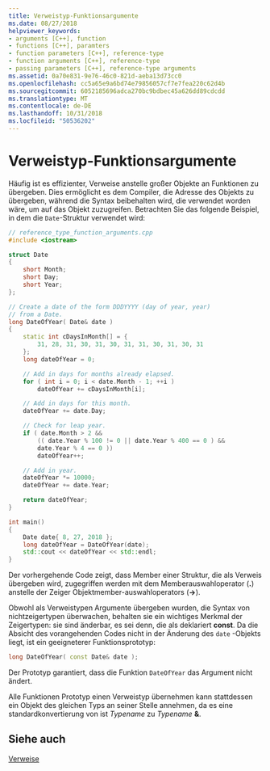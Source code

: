 ```yaml
---
title: Verweistyp-Funktionsargumente
ms.date: 08/27/2018
helpviewer_keywords:
- arguments [C++], function
- functions [C++], paramters
- function parameters [C++], reference-type
- function arguments [C++], reference-type
- passing parameters [C++], reference-type arguments
ms.assetid: 0a70e831-9e76-46c0-821d-aeba13d73cc0
ms.openlocfilehash: cc5a65e9a6bd74e79856057cf7e7fea220c62d4b
ms.sourcegitcommit: 6052185696adca270bc9bdbec45a626dd89cdcdd
ms.translationtype: MT
ms.contentlocale: de-DE
ms.lasthandoff: 10/31/2018
ms.locfileid: "50536202"
---
```

# <a name="reference-type-function-arguments"></a>Verweistyp-Funktionsargumente

Häufig ist es effizienter, Verweise anstelle großer Objekte an Funktionen zu übergeben. Dies ermöglicht es dem Compiler, die Adresse des Objekts zu übergeben, während die Syntax beibehalten wird, die verwendet worden wäre, um auf das Objekt zuzugreifen. Betrachten Sie das folgende Beispiel, in dem die `Date`-Struktur verwendet wird:

```cpp
// reference_type_function_arguments.cpp
#include <iostream>

struct Date
{
    short Month;
    short Day;
    short Year;
};

// Create a date of the form DDDYYYY (day of year, year)
// from a Date.
long DateOfYear( Date& date )
{
    static int cDaysInMonth[] = {
        31, 28, 31, 30, 31, 30, 31, 31, 30, 31, 30, 31
    };
    long dateOfYear = 0;

    // Add in days for months already elapsed.
    for ( int i = 0; i < date.Month - 1; ++i )
        dateOfYear += cDaysInMonth[i];

    // Add in days for this month.
    dateOfYear += date.Day;

    // Check for leap year.
    if ( date.Month > 2 &&
        (( date.Year % 100 != 0 || date.Year % 400 == 0 ) &&
        date.Year % 4 == 0 ))
        dateOfYear++;

    // Add in year.
    dateOfYear *= 10000;
    dateOfYear += date.Year;

    return dateOfYear;
}

int main()
{
    Date date{ 8, 27, 2018 };
    long dateOfYear = DateOfYear(date);
    std::cout << dateOfYear << std::endl;
}
```

Der vorhergehende Code zeigt, dass Member einer Struktur, die als Verweis übergeben wird, zugegriffen werden mit dem Memberauswahloperator (**.**) anstelle der Zeiger Objektmember-auswahloperators (**->**).

Obwohl als Verweistypen Argumente übergeben wurden, die Syntax von nichtzeigertypen überwachen, behalten sie ein wichtiges Merkmal der Zeigertypen: sie sind änderbar, es sei denn, die als deklariert **const**. Da die Absicht des vorangehenden Codes nicht in der Änderung des `date` -Objekts liegt, ist ein geeigneterer Funktionsprototyp:

```cpp
long DateOfYear( const Date& date );
```

Der Prototyp garantiert, dass die Funktion `DateOfYear` das Argument nicht ändert.

Alle Funktionen Prototyp einen Verweistyp übernehmen kann stattdessen ein Objekt des gleichen Typs an seiner Stelle annehmen, da es eine standardkonvertierung von ist *Typename* zu *Typename* <strong>&</strong>.

## <a name="see-also"></a>Siehe auch

[Verweise](../cpp/references-cpp.md)<br/>
